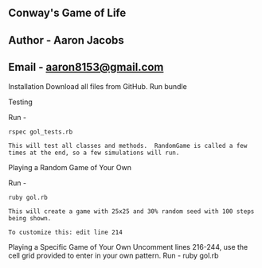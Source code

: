 ## Conway's Game of Life
## Author - Aaron Jacobs
## Email - aaron8153@gmail.com

Installation
Download all files from GitHub.
Run bundle

Testing

Run -

	rspec gol_tests.rb
	
	This will test all classes and methods.  RandomGame is called a few times at the end, so a few simulations will run.
    
Playing a Random Game of Your Own

Run -

	ruby gol.rb

	This will create a game with 25x25 and 30% random seed with 100 steps being shown.

	To customize this: edit line 214

Playing a Specific Game of Your Own
	Uncomment lines 216-244, use the cell grid provided to enter in your own pattern.
	Run -
	ruby gol.rb